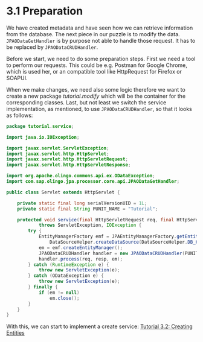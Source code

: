 # 3.1 Preparation
We have created metadata and have seen how we can retrieve information from the database. The next piece in our puzzle is to modify the data. `JPAODataGetHandler` is by purpose not able to handle those request. It has to be replaced by `JPAODataCRUDHandler`.

Before we start, we need to do some preparation steps. First we need a tool to perform our requests. This could be e.g. Postman for Google Chrome, which is used her, or an compatible tool like HttpRequest for Firefox or SOAPUI.

When we make changes, we need also some logic therefore we want to create a new package _tutorial.modify_ which will be the container for the corresponding classes. Last, but not least we switch the service implementation, as mentioned, to use `JPAODataCRUDHandler`, so that it looks as follows:

```Java
package tutorial.service;

import java.io.IOException;

import javax.servlet.ServletException;
import javax.servlet.http.HttpServlet;
import javax.servlet.http.HttpServletRequest;
import javax.servlet.http.HttpServletResponse;

import org.apache.olingo.commons.api.ex.ODataException;
import com.sap.olingo.jpa.processor.core.api.JPAODataGetHandler;

public class Servlet extends HttpServlet {

	private static final long serialVersionUID = 1L;
	private static final String PUNIT_NAME = "Tutorial";

	protected void service(final HttpServletRequest req, final HttpServletResponse resp)
			throws ServletException, IOException {
		try {
			EntityManagerFactory emf = JPAEntityManagerFactory.getEntityManagerFactory(PUNIT_NAME,
				DataSourceHelper.createDataSource(DataSourceHelper.DB_HSQLDB));
			em = emf.createEntityManager();
			JPAODataCRUDHandler handler = new JPAODataCRUDHandler(PUNIT_NAME);
			handler.process(req, resp, em);
		} catch (RuntimeException e) {
			throw new ServletException(e);
		} catch (ODataException e) {
			throw new ServletException(e);
		} finally {
			if (em != null)
				em.close();
		}
	}
}
```
With this, we can start to implement a create service: [Tutorial 3.2: Creating Entities](3-2-CreatingEntities.md)
